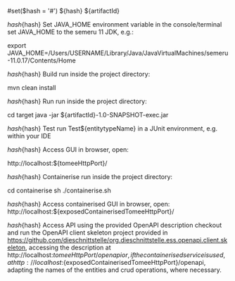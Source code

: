 #set($hash = '#')
${hash} ${artifactId}

${hash}${hash} Set JAVA_HOME environment variable
in the console/terminal set JAVA_HOME to the semeru 11 JDK, e.g.:

export JAVA_HOME=/Users/USERNAME/Library/Java/JavaVirtualMachines/semeru-11.0.17/Contents/Home

${hash}${hash} Build
run inside the project directory:

mvn clean install

${hash}${hash} Run
run inside the project directory:

cd target
java -jar ${artifactId}-1.0-SNAPSHOT-exec.jar

${hash}${hash} Test
run Test${entitytypeName} in a JUnit environment, e.g. within your IDE

${hash}${hash} Access GUI
in browser, open: 

http://localhost:${tomeeHttpPort}/

${hash}${hash} Containerise
run inside the project directory:

cd containerise
sh ./containerise.sh

${hash}${hash} Access containerised GUI
in browser, open:
http://localhost:${exposedContainerisedTomeeHttpPort}/

${hash}${hash} Access API using the provided OpenAPI description
checkout and run the OpenAPI client skeleton project provided in https://github.com/dieschnittstelle/org.dieschnittstelle.ess.openapi.client.skeleton, accessing the description at http://localhost:${tomeeHttpPort}/openapi or, if the containerised service is used, at http://localhost:${exposedContainerisedTomeeHttpPort}/openapi, adapting the names of the entities and crud operations, where necessary.


